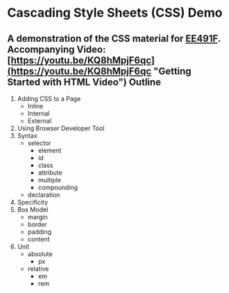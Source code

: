 # Cascading Style Sheets (CSS) Demo
A demonstration of the CSS material for [EE491F](https://ee491f.github.io/course-material/#css "EE491F Course Webpage").  
Accompanying Video: [https://youtu.be/KQ8hMpjF6qc](https://youtu.be/KQ8hMpjF6qc "Getting Started with HTML Video")
Outline
-------
1. Adding CSS to a Page
    * Inline
    * Internal
    * External
1. Using Browser Developer Tool
1. Syntax
    * selector
      * element
      * id
      * class
      * attribute
      * multiple
      * compounding
    * declaration
1. Specificity
1. Box Model
    * margin
    * border
    * padding
    * content
2. Unit
    * absolute
      * px
    * relative
      * em
      * rem

